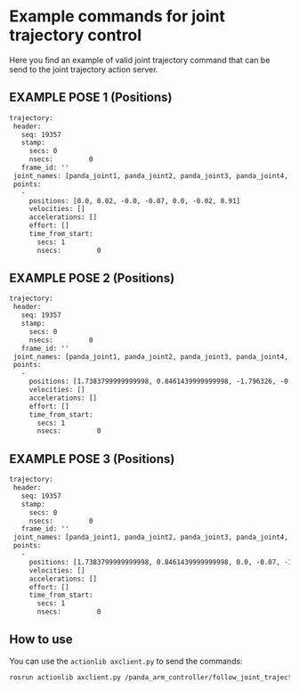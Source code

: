 # Example commands for joint trajectory control

Here you find an example of valid joint trajectory command that can be send to the joint
trajectory action server.

## EXAMPLE POSE 1 (Positions)

```txt
trajectory:
 header:
   seq: 19357
   stamp:
     secs: 0
     nsecs:         0
   frame_id: ''
 joint_names: [panda_joint1, panda_joint2, panda_joint3, panda_joint4, panda_joint5, panda_joint6, panda_joint7]
 points:
   -
     positions: [0.0, 0.02, -0.0, -0.07, 0.0, -0.02, 0.91]
     velocities: []
     accelerations: []
     effort: []
     time_from_start:
       secs: 1
       nsecs:         0
```

## EXAMPLE POSE 2 (Positions)

```txt
trajectory:
 header:
   seq: 19357
   stamp:
     secs: 0
     nsecs:         0
   frame_id: ''
 joint_names: [panda_joint1, panda_joint2, panda_joint3, panda_joint4, panda_joint5, panda_joint6, panda_joint7]
 points:
   -
     positions: [1.7383799999999998, 0.8461439999999998, -1.796326, -0.07, -1.274812, -0.02, 0.91]
     velocities: []
     accelerations: []
     effort: []
     time_from_start:
       secs: 1
       nsecs:         0
```

## EXAMPLE POSE 3 (Positions)

```txt
trajectory:
 header:
   seq: 19357
   stamp:
     secs: 0
     nsecs:         0
   frame_id: ''
 joint_names: [panda_joint1, panda_joint2, panda_joint3, panda_joint4, panda_joint5, panda_joint6, panda_joint7]
 points:
   -
     positions: [1.7383799999999998, 0.8461439999999998, 0.0, -0.07, -1.274812, -0.02, 0.91]
     velocities: []
     accelerations: []
     effort: []
     time_from_start:
       secs: 1
       nsecs:         0
```

## How to use

You can use the `actionlib axclient.py` to send the commands:

```bash
rosrun actionlib axclient.py /panda_arm_controller/follow_joint_trajectory
```
